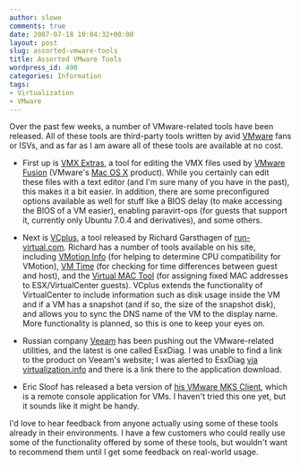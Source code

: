 ```yaml
---
author: slowe
comments: true
date: 2007-07-18 10:04:32+00:00
layout: post
slug: assorted-vmware-tools
title: Assorted VMware Tools
wordpress_id: 490
categories: Information
tags:
- Virtualization
- VMware
---
```


Over the past few weeks, a number of VMware-related tools have been released. All of these tools are third-party tools written by avid [VMware](http://www.vmware.com/) fans or ISVs, and as far as I am aware all of these tools are available at no cost.

* First up is [VMX Extras](http://vmware.com/community/message.jspa?messageID=687637), a tool for editing the VMX files used by [VMware Fusion](http://www.vmware.com/beta/fusion/) (VMware's [Mac OS X](http://www.apple.com/macosx/) product). While you certainly can edit these files with a text editor (and I'm sure many of you have in the past), this makes it a bit easier. In addition, there are some preconfigured options available as well for stuff like a BIOS delay (to make accessing the BIOS of a VM easier), enabling paravirt-ops (for guests that support it, currently only Ubuntu 7.0.4 and derivatives), and some others.

* Next is [VCplus](http://www.run-virtual.com/?page_id=184), a tool released by Richard Garsthagen of [run-virtual.com](http://www.run-virtual.com/). Richard has a number of tools available on his site, including [VMotion Info](http://www.run-virtual.com/?page_id=155) (for helping to determine CPU compatibility for VMotion), [VM Time](http://www.run-virtual.com/?page_id=157) (for checking for time differences between guest and host), and the [Virtual MAC Tool](http://www.run-virtual.com/?page_id=173) (for assigning fixed MAC addresses to ESX/VirtualCenter guests). VCplus extends the functionality of VirtualCenter to include information such as disk usage inside the VM and if a VM has a snapshot (and if so, the size of the snapshot disk), and allows you to sync the DNS name of the VM to the display name. More functionality is planned, so this is one to keep your eyes on.

* Russian company [Veeam](http://www.veeam.com/) has been pushing out the VMware-related utilities, and the latest is one called EsxDiag. I was unable to find a link to the product on Veeam's website; I was alerted to EsxDiag [via virtualization.info](http://www.virtualization.info/2007/07/tool-esxdiag.html) and there is a link there to the application download.

* Eric Sloof has released a beta version of [his VMware MKS Client](http://www.ntpro.nl/blog/archives/170-The-games-have-begun.html), which is a remote console application for VMs. I haven't tried this one yet, but it sounds like it might be handy.

I'd love to hear feedback from anyone actually using some of these tools already in their environments. I have a few customers who could really use some of the functionality offered by some of these tools, but wouldn't want to recommend them until I get some feedback on real-world usage.
